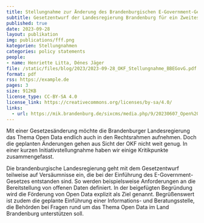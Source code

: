 ```yaml
---
title: Stellungnahme zur Änderung des Brandenburgischen E-Government-Gesetzes
subtitle: Gesetzentwurf der Landesregierung Brandenburg für ein Zweites Gesetz zur Änderung des Brandenburgischen E-Government-Gesetzes (Drs.7/8080)
published: true
date: 2023-09-28
layout: publikation
img: publications/fff.png
kategorien: Stellungnahmen
categories: policy statements
people:
- name: Henriette Litta, Dénes Jäger
file: /static/files/blog/2023/2023-09-28_OKF_Stellungnahme_BBEGovG.pdf
format: pdf
rss: https://example.de
pages: 3
size: 912KB
license_type: CC-BY-SA 4.0
license_link: https://creativecommons.org/licenses/by-sa/4.0/
links: 
  - url: https://mik.brandenburg.de/sixcms/media.php/9/20230607_Open%20Data%20Strategie_web_ba.pdf
---
```


Mit einer Gesetzesänderung möchte die Brandenburger Landesregierung das Thema Open Data endlich auch in den Rechtsrahmen aufnehmen. Doch die geplanten Änderungen gehen aus Sicht der OKF nicht weit genug. In einer kurzen Initiativstellungnahme haben wir einige Kritikpunkte zusammengefasst.

Die brandenburgische Landesregierung geht mit dem Gesetzentwurf teilweise auf Versäumnisse ein, die bei der Einführung des E-Government-Gesetzes entstanden sind. So werden beispielsweise Anforderungen an die Bereitstellung von offenen Daten definiert. In der beigefügten Begründung wird die Förderung von Open Data explizit als Ziel genannt. Begrüßenswert ist zudem die geplante Einführung einer Informations- und Beratungsstelle, die Behörden bei Fragen rund um das Thema Open Data im Land Brandenburg unterstützen soll.
